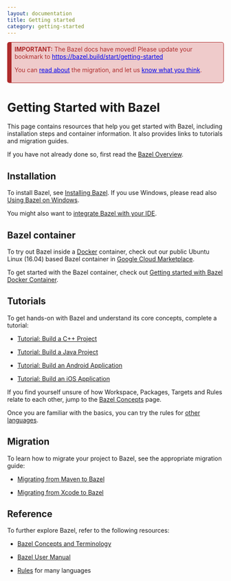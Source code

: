 ```yaml
---
layout: documentation
title: Getting started
category: getting-started
---
```


<div style="background-color: #EFCBCB; color: #AE2B2B;  border: 1px solid #AE2B2B; border-radius: 5px; border-left: 10px solid #AE2B2B; padding: 0.5em;">
<b>IMPORTANT:</b> The Bazel docs have moved! Please update your bookmark to <a href="https://bazel.build/start/getting-started" style="color: #0000EE;">https://bazel.build/start/getting-started</a>
<p/>
You can <a href="https://blog.bazel.build/2022/02/17/Launching-new-Bazel-site.html" style="color: #0000EE;">read about</a> the migration, and let us <a href="https://forms.gle/onkAkr2ZwBmcbWXj7" style="color: #0000EE;">know what you think</a>.
</div>


# Getting Started with Bazel

This page contains resources that help you get started with Bazel, including
installation steps and container information. It also provides links to
tutorials and migration guides.

If you have not already done so, first read the [Bazel Overview](bazel-overview.html).

## Installation

To install Bazel, see [Installing Bazel](install.html).
If you use Windows, please read also [Using Bazel on Windows](windows.html).

You might also want to [integrate Bazel with your IDE](ide.html).

## Bazel container

To try out Bazel inside a [Docker](https://www.docker.com/) container, check out
our public Ubuntu Linux (16.04) based Bazel container in
[Google Cloud Marketplace](https://console.cloud.google.com/marketplace/details/google/bazel).

To get started with the Bazel container, check out [Getting started with Bazel Docker Container](bazel-container.html).

## Tutorials

To get hands-on with Bazel and understand its core concepts, complete a
tutorial:

*   [Tutorial: Build a C++ Project](tutorial/cpp.html)

*   [Tutorial: Build a Java Project](tutorial/java.html)

*   [Tutorial: Build an Android Application](tutorial/android-app.html)

*   [Tutorial: Build an iOS Application](tutorial/ios-app.html)

If you find yourself unsure of how Workspace, Packages, Targets and Rules
relate to each other, jump to the [Bazel Concepts](build-ref.html) page.

Once you are familiar with the basics, you can try the rules for
[other languages](rules.html).

## Migration

To learn how to migrate your project to Bazel, see the appropriate migration
guide:

*   [Migrating from Maven to Bazel](migrate-maven.html)

*   [Migrating from Xcode to Bazel](migrate-xcode.html)

## Reference

To further explore Bazel, refer to the following resources:

*   [Bazel Concepts and Terminology](build-ref.html)

*   [Bazel User Manual](user-manual.html)

*   [Rules](rules.html) for many languages
